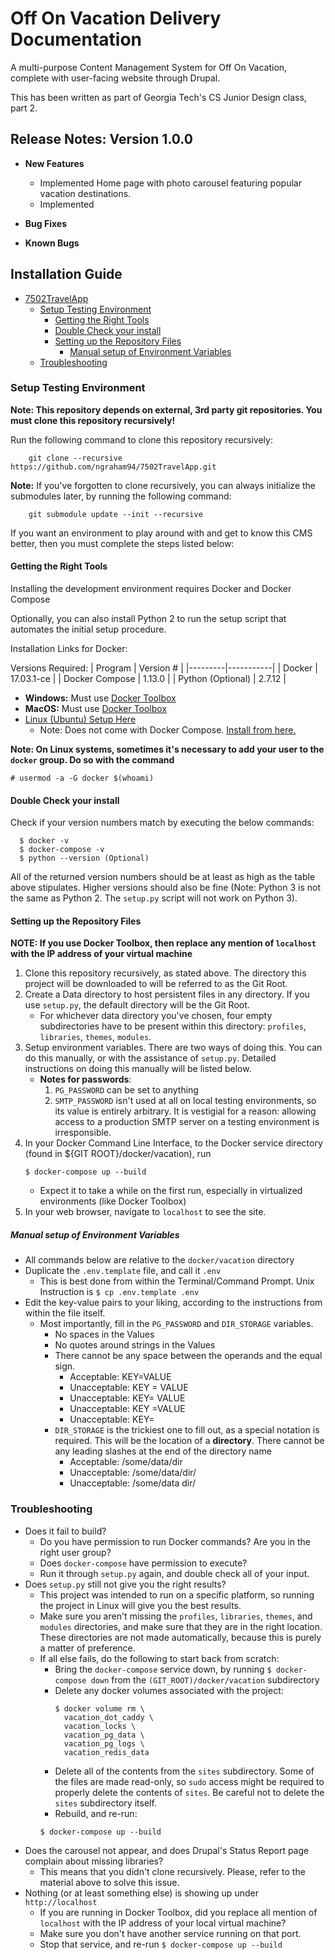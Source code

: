 # Off On Vacation Delivery Documentation
A multi-purpose Content Management System for Off On Vacation,
complete with user-facing website through Drupal.

This has been written as part of Georgia Tech's CS Junior Design class,
part 2.

<!-- TOC -->

## Release Notes: Version 1.0.0

- **New Features**
    - Implemented Home page with photo carousel featuring popular vacation destinations.
    - Implemented
    
- **Bug Fixes**

- **Known Bugs**

<!-- /TOC -->

<!-- TOC -->

## Installation Guide

- [7502TravelApp](#7502travelapp)
    - [Setup Testing Environment](#setup-testing-environment)
        - [Getting the Right Tools](#getting-the-right-tools)
        - [Double Check your install](#double-check-your-install)
        - [Setting up the Repository Files](#setting-up-the-repository-files)
            - [Manual setup of Environment Variables](#manual-setup-of-environment-variables)
    - [Troubleshooting](#troubleshooting)

<!-- /TOC -->

### Setup Testing Environment

**Note: This repository depends on external, 3rd party git repositories.
  You must clone this repository recursively!**

Run the following command to clone this repository recursively:

```
    git clone --recursive https://github.com/ngraham94/7502TravelApp.git
```

**Note:** If you've forgotten to clone recursively, you can always initialize
the submodules later, by running the following command:

```
    git submodule update --init --recursive
```

If you want an environment to play around with and get to know this CMS better,
then you must complete the steps listed below:

#### Getting the Right Tools

Installing the development environment requires Docker and Docker Compose

Optionally, you can also install Python 2 to run the setup script that
automates the initial setup procedure.

Installation Links for Docker:

Versions Required:
| Program | Version # |
|---------|-----------|
| Docker | 17.03.1-ce |
| Docker Compose | 1.13.0 |
| Python (Optional) | 2.7.12 |

* **Windows:** Must use [Docker Toolbox](https://www.docker.com/products/docker-toolbox)
* **MacOS:** Must use [Docker Toolbox](https://www.docker.com/products/docker-toolbox)
* [Linux (Ubuntu) Setup Here](https://docs.docker.com/engine/installation/linux/ubuntu/)
  * Note: Does not come with Docker Compose.
    [Install from here.](https://docs.docker.com/compose/install/)

**Note: On Linux systems, sometimes it's necessary to add your user to the `docker` group.
Do so with the command**

`# usermod -a -G docker $(whoami)`

#### Double Check your install

Check if your version numbers match by executing the below commands:

```
  $ docker -v
  $ docker-compose -v
  $ python --version (Optional)
```

All of the returned version numbers should be at least as high as the table above stipulates.
Higher versions should also be fine (Note: Python 3 is not the same as Python 2. The `setup.py` script
will not work on Python 3).

#### Setting up the Repository Files

**NOTE: If you use Docker Toolbox, then replace any mention of `localhost` with
        the IP address of your virtual machine**

1. Clone this repository recursively, as stated above.
   The directory this project will be downloaded to will be referred to
   as the Git Root.
3. Create a Data directory to host persistent files in any directory. If you use
    `setup.py`, the default directory will be the Git Root.
   * For whichever data directory you've chosen, four empty subdirectories have
      to be present within this directory:
      `profiles`, `libraries`, `themes`, `modules`.
4. Setup environment variables. There are two ways of doing this.
   You can do this manually, or with the assistance of `setup.py`.
   Detailed instructions on doing this manually will be listed below.
   * **Notes for passwords**:
      1. `PG_PASSWORD` can be set to anything
      2. `SMTP_PASSWORD` isn't used at all on local testing environments, so
          its value is entirely arbitrary. It is vestigial for a reason:
          allowing access to a production SMTP server on a testing
          environment is irresponsible.
5. In your Docker Command Line Interface, to the Docker service directory
   (found in ${GIT ROOT}/docker/vacation), run
    ```
    $ docker-compose up --build
    ```
    * Expect it to take a while on the first run,
      especially in virtualized environments (like Docker Toolbox)
7. In your web browser, navigate to `localhost` to see the site.

##### Manual setup of Environment Variables

   * All commands below are relative to the `docker/vacation` directory
   * Duplicate the `.env.template` file, and call it `.env`
     * This is best done from within the Terminal/Command Prompt.
       Unix Instruction is `$ cp .env.template .env`
   * Edit the key-value pairs to your liking, according to the instructions
     from within the file itself.
     * Most importantly, fill in the `PG_PASSWORD` and `DIR_STORAGE` variables.
       * No spaces in the Values
       * No quotes around strings in the Values
       * There cannot be any space between the operands and the equal sign.
         * Acceptable: KEY=VALUE
         * Unacceptable: KEY = VALUE
         * Unacceptable: KEY= VALUE
         * Unacceptable: KEY =VALUE
         * Unacceptable: KEY=
       * `DIR_STORAGE` is the trickiest one to fill out, as a special notation
         is required. This will be the location of a **directory**. There cannot
         be any leading slashes at the end of the directory name
         * Acceptable: /some/data/dir
         * Unacceptable: /some/data/dir/
         * Unacceptable: /some/data dir/

### Troubleshooting

* Does it fail to build?
  * Do you have permission to run Docker commands? Are you in the right user group?
  * Does `docker-compose` have permission to execute?
  * Run it through `setup.py` again, and double check all of your input.
* Does `setup.py` still not give you the right results?
  * This project was intended to run on a specific platform, so running the
    project in Linux will give you the best results.
  * Make sure you aren't missing the `profiles`, `libraries`, `themes`,
    and `modules` directories, and make sure that they are in the right location.
    These directories are not made automatically, because this is purely a matter
    of preference.
  * If all else fails, do the following to start back from scratch:
    * Bring the `docker-compose` service down, by running `$ docker-compose down`
      from the `(GIT_ROOT)/docker/vacation` subdirectory
    * Delete any docker volumes associated with the project:
      ```
      $ docker volume rm \
        vacation_dot_caddy \
        vacation_locks \
        vacation_pg_data \
        vacation_pg_logs \
        vacation_redis_data
      ```
    * Delete all of the contents from the `sites` subdirectory. Some of the
      files are made read-only, so `sudo` access might be required to
      properly delete the contents of `sites`. Be careful not to delete the
      `sites` subdirectory itself.
    * Rebuild, and re-run:
    ```
    $ docker-compose up --build
    ```
* Does the carousel not appear, and does Drupal's Status Report page complain
  about missing libraries?
  * This means that you didn't clone recursively. Please, refer to the material
    above to solve this issue.
* Nothing (or at least something else) is showing up under `http://localhost`
  * If you are running in Docker Toolbox, did you replace all mention of `localhost`
    with the IP address of your local virtual machine?
  * Make sure you don't have another service running on that port.
  * Stop that service, and re-run `$ docker-compose up --build`
